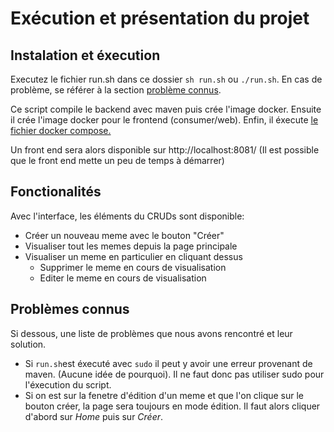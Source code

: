# Exécution et présentation du projet

## Instalation et éxecution

Executez le fichier run.sh dans ce dossier `sh run.sh` ou `./run.sh`. En cas de problème, se référer à la section [problème connus](#problèmes-connus).

Ce script compile le backend avec maven puis crée l'image docker. Ensuite il crée l'image docker pour le frontend (consumer/web). Enfin, il éxecute [le fichier docker compose.](docker-compose.yml)

Un front end sera alors disponible sur http://localhost:8081/ (Il est possible que le front end mette un peu de temps à démarrer)

## Fonctionalités

Avec l'interface, les éléments du CRUDs sont disponible:

- Créer un nouveau meme avec le bouton "Créer"
- Visualiser tout les memes depuis la page principale
- Visualiser un meme en particulier en cliquant dessus
  - Supprimer le meme en cours de visualisation
  - Editer le meme en cours de visualisation

## Problèmes connus

Si dessous, une liste de problèmes que nous avons rencontré et leur solution.

- Si `run.sh`est éxecuté avec `sudo` il peut y avoir une erreur provenant de maven. (Aucune idée de pourquoi). Il ne faut donc pas utiliser sudo pour l'éxecution du script.
- Si on est sur la fenetre d'édition d'un meme et que l'on clique sur le bouton créer, la page sera toujours en mode édition. Il faut alors cliquer d'abord sur *Home* puis sur *Créer*.